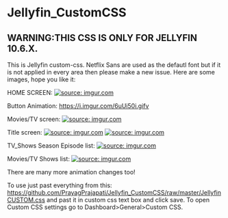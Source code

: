 # Jellyfin_CustomCSS
## WARNING:THIS CSS IS ONLY FOR JELLYFIN 10.6.X.

This is Jellyfin custom-css. Netflix Sans are used as the defautl font but if it is not applied in every area then please make a new issue.
Here are some images, hope you like it:

HOME SCREEN:
<a href="https://imgur.com/gYJbOYI"><img src="https://i.imgur.com/gYJbOYI.png" title="source: imgur.com" /></a>

Button Animation:
https://i.imgur.com/6uUi50i.gifv

Movies/TV screen:
<a href="https://imgur.com/HCG3BqZ"><img src="https://i.imgur.com/HCG3BqZ.png" title="source: imgur.com" /></a>

Title screen:
<a href="https://imgur.com/av8bw4k"><img src="https://i.imgur.com/av8bw4k.png" title="source: imgur.com" /></a>
<a href="https://imgur.com/hJBvNpY"><img src="https://i.imgur.com/hJBvNpY.png" title="source: imgur.com" /></a>

TV_Shows Season Episode list:
<a href="https://imgur.com/g6zcyMg"><img src="https://i.imgur.com/g6zcyMg.png" title="source: imgur.com" /></a>

Movies/TV Shows list:
<a href="https://imgur.com/HCG3BqZ"><img src="https://i.imgur.com/HCG3BqZ.png" title="source: imgur.com" /></a>

There are many more animation changes too!

To use just past everything from this: https://github.com/PrayagPrajapati/Jellyfin_CustomCSS/raw/master/JellyfinCUSTOM.css
and past it in custom css text box and click save. To open Custom CSS settings go to Dashboard>General>Custom CSS.
